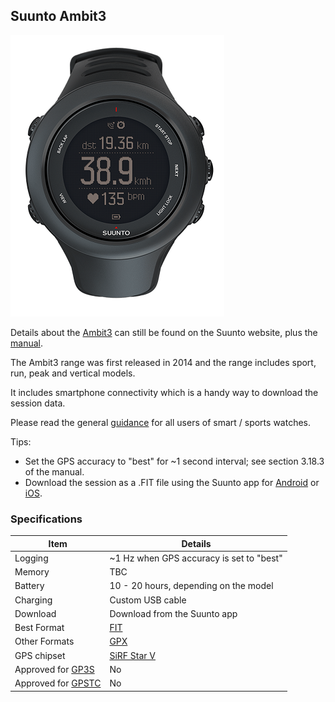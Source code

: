 ## Suunto Ambit3

![img](img/ambit3-sport-black.png)



Details about the [Ambit3](https://www.suunto.com/en-gb/Products/sports-watches/Suunto-Ambit3-Sport/Suunto-Ambit3-Sport-Black/) can still be found on the Suunto website, plus the [manual](https://ns.suunto.com/Manuals/Ambit3_Sport/Userguides/Suunto_Ambit3_Sport_UserGuide_EN.pdf).

The Ambit3 range was first released in 2014 and the range includes sport, run, peak and vertical models.

It includes smartphone connectivity which is a handy way to download the session data.

Please read the general [guidance](../../../guidance.md) for all users of smart / sports watches.



Tips:

- Set the GPS accuracy to "best" for ~1 second interval; see section 3.18.3 of the manual.
- Download the session as a .FIT file using the Suunto app for [Android](https://www.suunto.com/en-gb/Support/faq-articles/suunto-app/how-do-i-download-a-.fit-file-from-suunto-app-for-android/) or [iOS](https://www.suunto.com/en-gb/Support/faq-articles/suunto-app/how-do-i-download-a-.fit-file-from-suunto-app-for-ios/).



### Specifications

| Item                                                       | Details                                                     |
| ---------------------------------------------------------- | ----------------------------------------------------------- |
| Logging                                                    | ~1 Hz when GPS accuracy is set to "best"                    |
| Memory                                                     | TBC                                                         |
| Battery                                                    | 10 - 20 hours, depending on the model                       |
| Charging                                                   | Custom USB cable                                            |
| Download                                                   | Download from the Suunto app                                |
| Best Format                                                | [FIT](https://developer.garmin.com/fit/protocol/)           |
| Other Formats                                              | [GPX](https://en.wikipedia.org/wiki/GPS_Exchange_Format)    |
| GPS chipset                                                | [SiRF Star V](https://en.wikipedia.org/wiki/SiRF#SiRFstarV) |
| Approved for [GP3S](https://www.gps-speedsurfing.com/)     | No                                                          |
| Approved for [GPSTC](https://www.gpsteamchallenge.com.au/) | No                                                          |
